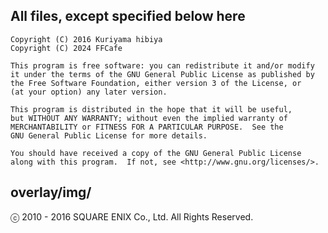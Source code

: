 ## All files, except specified below here

```
Copyright (C) 2016 Kuriyama hibiya
Copyright (C) 2024 FFCafe

This program is free software: you can redistribute it and/or modify
it under the terms of the GNU General Public License as published by
the Free Software Foundation, either version 3 of the License, or
(at your option) any later version.

This program is distributed in the hope that it will be useful,
but WITHOUT ANY WARRANTY; without even the implied warranty of
MERCHANTABILITY or FITNESS FOR A PARTICULAR PURPOSE.  See the
GNU General Public License for more details.

You should have received a copy of the GNU General Public License
along with this program.  If not, see <http://www.gnu.org/licenses/>.
```

## overlay/img/

ⓒ 2010 - 2016 SQUARE ENIX Co., Ltd. All Rights Reserved.
